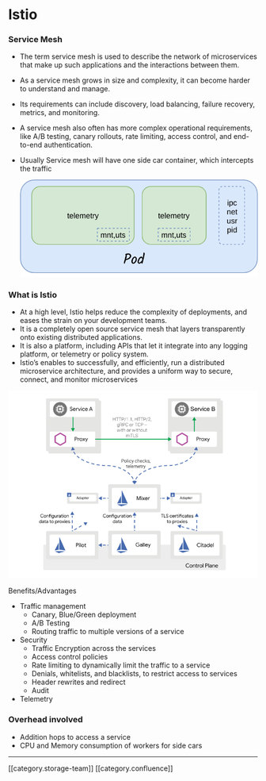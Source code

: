 # Istio

### Service Mesh

* The term service mesh is used to describe the network of microservices that make up such applications and the interactions between them.
* As a service mesh grows in size and complexity, it can become harder to understand and manage.
* Its requirements can include discovery, load balancing, failure recovery, metrics, and monitoring.
* A service mesh also often has more complex operational requirements, like A/B testing, canary rollouts, rate limiting, access control, and end-to-end authentication.
*   Usually Service mesh will have one side car container, which intercepts the traffic

    ![](../../../../DevOpsFull/devops-kn-hw2/images/storage/sidecar.png)

### What is Istio

* At a high level, Istio helps reduce the complexity of deployments, and eases the strain on your development teams.
* It is a completely open source service mesh that layers transparently onto existing distributed applications.
* It is also a platform, including APIs that let it integrate into any logging platform, or telemetry or policy system.
* Istio’s enables to successfully, and efficiently, run a distributed microservice architecture, and provides a uniform way to secure, connect, and monitor microservices

![](../../../../DevOpsFull/devops-kn-hw2/images/storage/istio1.png)

Benefits/Advantages

* Traffic management
  * Canary, Blue/Green deployment
  * A/B Testing
  * Routing traffic to multiple versions of a service
* Security
  * Traffic Encryption across the services
  * Access control policies
  * Rate limiting to dynamically limit the traffic to a service
  * Denials, whitelists, and blacklists, to restrict access to services
  * Header rewrites and redirect
  * Audit
* Telemetry

### Overhead involved

* Addition hops to access a service
* CPU and Memory consumption of workers for side cars

***

\[\[category.storage-team]] \[\[category.confluence]]
